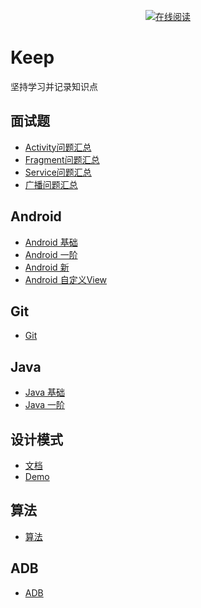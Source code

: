 <p align="center">
  <a href="XXX"><img src="https://img.shields.io/badge/坚持-keep-orange.svg" alt="在线阅读"></a>
</p>

# Keep

坚持学习并记录知识点

## 面试题
- [Activity问题汇总](https://github.com/yangsanning/Keep/tree/master/%E9%9D%A2%E8%AF%95%E9%A2%98/2020%E9%9D%A2%E8%AF%95%E9%A2%98/Activity%E9%97%AE%E9%A2%98%E6%B1%87%E6%80%BB)
- [Fragment问题汇总](https://github.com/yangsanning/Keep/tree/master/%E9%9D%A2%E8%AF%95%E9%A2%98/2020%E9%9D%A2%E8%AF%95%E9%A2%98/Fragment%E9%97%AE%E9%A2%98%E6%B1%87%E6%80%BB)
- [Service问题汇总](https://github.com/yangsanning/Keep/tree/master/%E9%9D%A2%E8%AF%95%E9%A2%98/2020%E9%9D%A2%E8%AF%95%E9%A2%98/Service%E9%97%AE%E9%A2%98%E6%B1%87%E6%80%BB)
- [广播问题汇总](https://github.com/yangsanning/Keep/tree/master/%E9%9D%A2%E8%AF%95%E9%A2%98/2020%E9%9D%A2%E8%AF%95%E9%A2%98/%E5%B9%BF%E6%92%AD%E9%97%AE%E9%A2%98%E6%B1%87%E6%80%BB)

## Android
- [Android 基础](https://github.com/yangsanning/Keep/tree/master/Android%20%E5%9F%BA%E7%A1%80)
- [Android 一阶](https://github.com/yangsanning/Keep/tree/master/Android%20%E4%B8%80%E9%98%B6)
- [Android 新](https://github.com/yangsanning/Keep/tree/master/Android%20%E6%96%B0)
- [Android 自定义View](https://github.com/yangsanning/Keep/tree/master/Android%20%E8%87%AA%E5%AE%9A%E4%B9%89View)

## Git
- [Git](https://github.com/yangsanning/Keep/tree/master/Git)

## Java
- [Java 基础](https://github.com/yangsanning/Keep/tree/master/Java%20%E5%9F%BA%E7%A1%80)
- [Java 一阶](https://github.com/yangsanning/Keep/tree/master/Java%20%E4%B8%80%E9%98%B6)

## 设计模式
- [文档](https://github.com/yangsanning/Keep/tree/master/%E8%AE%BE%E8%AE%A1%E6%A8%A1%E5%BC%8F)
- [Demo](https://github.com/yangsanning/DesignPatternsDemo)

## 算法
- [算法](https://github.com/yangsanning/Keep/tree/master/%E7%AE%97%E6%B3%95)

## ADB
- [ADB](https://github.com/yangsanning/Keep/tree/master/ADB)

